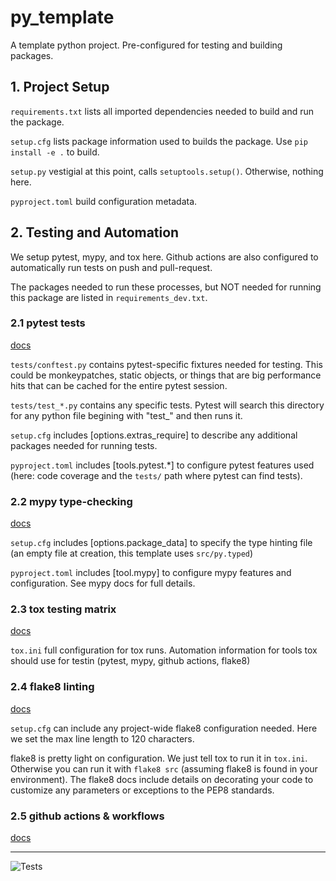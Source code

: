# py_template
A template python project. Pre-configured for testing and building packages.

## 1. Project Setup
`requirements.txt` lists all imported dependencies needed to build and run the package.

`setup.cfg` lists package information used to builds the package. Use `pip install -e .` to build.

`setup.py` vestigial at this point, calls `setuptools.setup()`. Otherwise, nothing here.

`pyproject.toml` build configuration metadata.

## 2. Testing and Automation
We setup pytest, mypy, and tox here. Github actions are also configured to automatically run tests on push and pull-request.

The packages needed to run these processes, but NOT needed for running this package are listed in `requirements_dev.txt`.

### 2.1 pytest tests
[docs](https://docs.pytest.org)

`tests/conftest.py` contains pytest-specific fixtures needed for testing. This could be monkeypatches, static objects, or things that are big performance hits that can be cached for the entire pytest session.

`tests/test_*.py` contains any specific tests. Pytest will search this directory for any python file begining with "test_" and then runs it.

`setup.cfg` includes \[options.extras_require] to describe any additional packages needed for running tests.

`pyproject.toml` includes \[tools.pytest.*] to configure pytest features used (here: code coverage and the `tests/` path where pytest can find tests).

### 2.2 mypy type-checking
[docs](http://mypy-lang.org)

`setup.cfg` includes \[options.package_data] to specify the type hinting file (an empty file at creation, this template uses `src/py.typed`)

`pyproject.toml` includes \[tool.mypy] to configure mypy features and configuration. See mypy docs for full details.

### 2.3 tox testing matrix
[docs](https://tox.wiki/en/latest/)

`tox.ini` full configuration for tox runs. Automation information for tools tox should use for testin (pytest, mypy, github actions, flake8)

### 2.4 flake8 linting
[docs](https://flake8.pycqa.org/en/latest/)

`setup.cfg` can include any project-wide flake8 configuration needed. Here we set the max line length to 120 characters.

flake8 is pretty light on configuration. We just tell tox to run it in `tox.ini`. Otherwise you can run it with `flake8 src` (assuming flake8 is found in your environment). The flake8 docs include details on decorating your code to customize any parameters or exceptions to the PEP8 standards.

### 2.5 github actions & workflows
[docs](https://docs.github.com/en/actions)


---

![Tests](https://github.com/$USER/$PROJECT/actions/workflows/tests.yaml/badge.svg)

